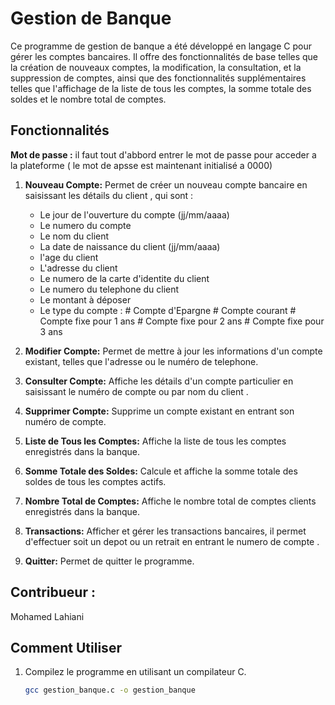 # Gestion de Banque

Ce programme de gestion de banque a été développé en langage C pour gérer les comptes bancaires. Il offre des fonctionnalités de base telles que la création de nouveaux comptes, la modification, la consultation, et la suppression de comptes, ainsi que des fonctionnalités supplémentaires telles que l'affichage de la liste de tous les comptes, la somme totale des soldes et le nombre total de comptes.

## Fonctionnalités
**Mot de passe :** il faut tout d'abbord entrer le mot de passe pour acceder a la plateforme ( le mot de apsse est maintenant initialisé a 0000) 

1. **Nouveau Compte:** Permet de créer un nouveau compte bancaire en saisissant les détails du client , qui sont  :
     * Le jour de l'ouverture du compte (jj/mm/aaaa)
     * Le numero du compte
     * Le nom du client
     * La date de naissance du client (jj/mm/aaaa)
     * l'age du client
     * L'adresse du client
     * Le numero de la carte d'identite du client
     * Le numero du telephone du client
     * Le montant à déposer
     * Le type du compte : # Compte d'Epargne
                          # Compte courant
                          # Compte fixe pour 1 ans
                          # Compte fixe pour 2 ans
                          # Compte fixe pour 3 ans

3. **Modifier Compte:** Permet de mettre à jour les informations d'un compte existant, telles que l'adresse ou le numéro de telephone.

4. **Consulter Compte:** Affiche les détails d'un compte particulier en saisissant le numéro de compte ou par nom du client .

5. **Supprimer Compte:** Supprime un compte existant en entrant son numéro de compte.

6. **Liste de Tous les Comptes:** Affiche la liste de tous les comptes enregistrés dans la banque.

7. **Somme Totale des Soldes:** Calcule et affiche la somme totale des soldes de tous les comptes actifs.

8. **Nombre Total de Comptes:** Affiche le nombre total de comptes clients enregistrés dans la banque.

9. **Transactions:** Afficher et gérer les transactions bancaires, il permet d'effectuer soit un depot ou un retrait en entrant le numero de compte .

10. **Quitter:** Permet de quitter le programme.

## Contribueur :
Mohamed Lahiani

## Comment Utiliser

1. Compilez le programme en utilisant un compilateur C.

   ```bash
   gcc gestion_banque.c -o gestion_banque
